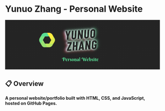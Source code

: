 # Yunuo Zhang - Personal Website

<div align="center">
    <img width="1000px" height="auto" src="assets/images/yz1056yz_logo.png"></a>
</div>


## :clipboard: Overview
**A personal website/portfolio built with HTML, CSS, and JavaScript, hosted on GitHub Pages.**
